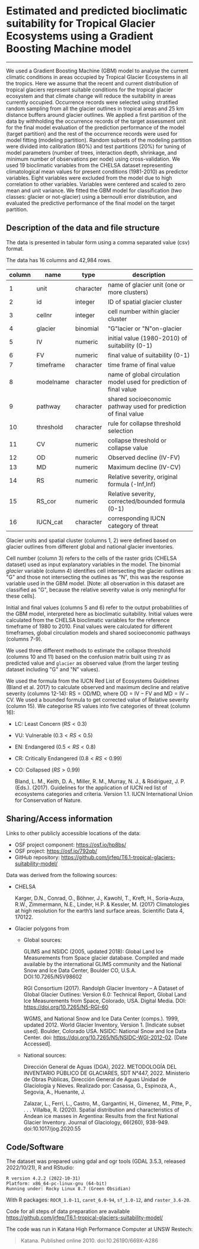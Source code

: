 # Estimated and predicted bioclimatic suitability for Tropical Glacier Ecosystems using a Gradient Boosting Machine model
---

We used a Gradient Boosting Machine (GBM) model to analyse the current climatic conditions in areas occupied by Tropical Glacier Ecosystems in all the tropics. Here we assume that the recent and current distribution of tropical glaciers represent suitable conditions for the tropical glacier ecosystem and that climate change will reduce the suitability in areas currently occupied. Occurrence records were selected using stratified random sampling from all the glacier outlines in tropical areas and 25 km distance buffers around glacier outlines. We applied a first partition of the data by withholding the occurrence records of the target assessment unit for the final model evaluation of the prediction performance of the model (target partition) and the rest of the occurrence records were used for model fitting (modeling partition). Random subsets of the modeling partition were divided into calibration (80%) and test partitions (20%) for tuning of model parameters (number of trees, interaction depth, shrinkage, and minimum number of observations per node) using cross-validation. We used 19 bioclimatic variables from the CHELSA dataset representing climatological mean values for present conditions (1981-2010) as predictor variables. Eight variables were excluded from the model due to high correlation to other variables. Variables were centered and scaled to zero mean and unit variance. We fitted the GBM model for classification (two classes: glacier or not-glacier) using a bernoulli error distribution, and evaluated the predictive performance of the final model on the target partition.


## Description of the data and file structure


The data is presented in tabular form using a comma separated value (csv) format.

The data has 16 columns and 42,984 rows.

| column | name | type | description |
|---|---|---|---|
| 1 | unit | character | name of glacier unit (one or more clusters) |
| 2 | id | integer | ID of spatial glacier cluster |
| 3 | cellnr | integer | cell number within glacier cluster |
| 4 | glacier | binomial | "G"lacier or "N"on-glacier | 
| 5 | IV | numeric | initial value (1980-2010) of suitability (0-1) |
| 6 | FV | numeric | final value of suitability (0-1) |
| 7 | timeframe | character | time frame of final value |
| 8 | modelname | character | name of global circulation model used for prediction of final value |
| 9 | pathway | character | shared socioeconomic pathway used for prediction of final value |
| 10 | threshold | character | rule for collapse threshold selection |
| 11 | CV | numeric | collapse threshold or collapse value  |
| 12 | OD | numeric | Observed decline (IV-FV) |
| 13 | MD | numeric | Maximum decline (IV-CV) |
| 14 | RS | numeric | Relative severity, original formula (-Inf,Inf) |
| 15 | RS_cor | numeric | Relative severity, corrected/bounded formula (0-1) |
| 16 | IUCN_cat | character | corresponding IUCN category of threat |

Glacier units and spatial cluster (columns 1, 2) were defined based on glacier outlines from different global and national glacier inventories.

Cell number (column 3) refers to the cells of the raster grids (CHELSA dataset) used as input explanatory variables in the model. The binomial _glacier_ variable (column 4) identifies cell intersecting the glacier outlines as "G" and those not intersecting the outlines as "N", this was the response variable used in the GBM model. [Note: all observation in this dataset are classified as "G", because the relative severity value is only meningful for these cells].

Initial and final values (columns 5 and 6) refer to the output probabilities of the GBM model, interpreted here as bioclimatic suitability. Initial values were calculated from the CHELSA bioclimatic variables for the reference timeframe of 1980 to 2010. Final values were calculated for different timeframes, global circulation models and shared socioeconomic pathways (columns 7-9).

We used three different methods to estimate the collapse threshold (columns 10 and 11) based on the confusion matrix built using `IV` as predicted value and `glacier` as observed value (from the larger testing dataset including "G" and "N" values).

We used the formula from the IUCN Red List of Ecosystems Guidelines (Bland et al. 2017) to calculate observed and maximum decline and relative severity (columns 12-14): $\mathrm{RS} = \mathrm{OD}/\mathrm{MD}$, where $\mathrm{OD} = \mathrm{IV}-\mathrm{FV}$ and $\mathrm{MD} = \mathrm{IV}-\mathrm{CV}$. We used a bounded formula to get corrected value of Relative severity (column 15). We categorise RS values into five categories of threat (column 16): 

- LC: Least Concern ($RS < 0.3$)
- VU: Vulnerable ($0.3 < RS < 0.5$)
- EN: Endangered ($0.5 < RS < 0.8$)
- CR: Critically Endangered ($0.8 < RS < 0.99$)
- CO: Collapsed ($RS > 0.99$)

    Bland, L. M., Keith, D. A., Miller, R. M., Murray, N. J., & Ródriguez, J. P. (Eds.). (2017). Guidelines for the application of IUCN red list of ecosystems categories and criteria. Version 1.1. IUCN International Union for Conservation of Nature.

## Sharing/Access information

Links to other publicly accessible locations of the data:

  * OSF project component: https://osf.io/hp8bs/
  * OSF project: https://osf.io/792qb/
  * GitHub repository: https://github.com/jrfep/T6.1-tropical-glaciers-suitability-model/


Data was derived from the following sources:

  * CHELSA

    Karger, D.N., Conrad, O., Böhner, J., Kawohl, T., Kreft, H., Soria-Auza, R.W., Zimmermann, N.E., Linder, H.P. & Kessler, M. (2017) Climatologies at high resolution for the earth’s land surface areas. Scientific Data 4, 170122.
  * Glacier polygons from
    * Global sources:

        GLIMS and NSIDC (2005, updated 2018): Global Land Ice Measurements from Space glacier database. Compiled and made available by the international GLIMS community and the National Snow and Ice Data Center, Boulder CO, U.S.A. DOI:10.7265/N5V98602

        RGI Consortium (2017). Randolph Glacier Inventory – A Dataset of Global Glacier Outlines: Version 6.0: Technical Report, Global Land Ice Measurements from Space, Colorado, USA. Digital Media. DOI: https://doi.org/10.7265/N5-RGI-60

        WGMS, and National Snow and Ice Data Center (comps.). 1999, updated 2012. World Glacier Inventory, Version 1. [Indicate subset used]. Boulder, Colorado USA. NSIDC: National Snow and Ice Data Center. doi: https://doi.org/10.7265/N5/NSIDC-WGI-2012-02. [Date Accessed].

    * National sources:

        Dirección General de Aguas (DGA), 2022. METODOLOGÍA DEL INVENTARIO PÚBLICO DE GLACIARES, SDT N°447, 2022. Ministerio de Obras Públicas, Dirección General de Aguas Unidad de Glaciología y Nieves. Realizado por: Casassa, G., Espinoza, A., Segovia, A., Huenante, J.

        Zalazar, L., Ferri, L., Castro, M., Gargantini, H., Gimenez, M., Pitte, P., . . . Villalba, R. (2020). Spatial distribution and characteristics of Andean ice masses in Argentina: Results from the first National Glacier Inventory. Journal of Glaciology, 66(260), 938-949. doi:10.1017/jog.2020.55
> 

## Code/Software

The dataset was prepared using gdal and ogr tools (GDAL 3.5.3, released 2022/10/21), R and RStudio: 

    R version 4.2.2 (2022-10-31)
    Platform: x86_64-pc-linux-gnu (64-bit)
    Running under: Rocky Linux 8.7 (Green Obsidian)

With R packages: `ROCR_1.0-11`, `caret_6.0-94`, `sf_1.0-12`, and `raster_3.6-20`.

Code for all steps of data preparation are available https://github.com/jrfep/T6.1-tropical-glaciers-suitability-model/

The code was run in Katana High Performance Computer at UNSW Restech:

> Katana. Published online 2010. doi:10.26190/669X-A286

